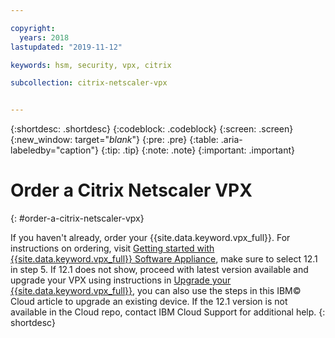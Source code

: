 ```yaml
---

copyright:
  years: 2018
lastupdated: "2019-11-12"

keywords: hsm, security, vpx, citrix

subcollection: citrix-netscaler-vpx


---
```


{:shortdesc: .shortdesc}
{:codeblock: .codeblock}
{:screen: .screen}
{:new_window: target="_blank_"}
{:pre: .pre}
{:table: .aria-labeledby="caption"}
{:tip: .tip}
{:note: .note}
{:important: .important}

# Order a Citrix Netscaler VPX
{: #order-a-citrix-netscaler-vpx}

If you haven't already, order your {{site.data.keyword.vpx_full}}. For instructions on ordering, visit [Getting started with {{site.data.keyword.vpx_full}} Software Appliance](/docs/citrix-netscaler-vpx?topic=citrix-netscaler-vpx-getting-started#getting-started), make sure to select 12.1 in step 5. If 12.1 does not show, proceed with latest version available and upgrade your VPX using instructions in
[Upgrade your {{site.data.keyword.vpx_full}}](/docs/citrix-netscaler-vpx?topic=citrix-netscaler-vpx-upgrading-your-citrix-netscaler-vpx#upgrading-your-citrix-netscaler-vpx), you can also use the steps in this IBM© Cloud article to upgrade an existing device. If the 12.1 version is not available in the Cloud repo, contact IBM Cloud Support for additional help.
{: shortdesc}
